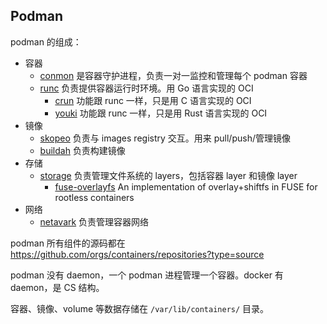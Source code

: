 ## Podman

podman 的组成：

- 容器
  - [conmon](https://github.com/containers/conmon) 是容器守护进程，负责一对一监控和管理每个 podman 容器
  - [runc](https://github.com/opencontainers/runc) 负责提供容器运行时环境。用 Go 语言实现的 OCI
    - [crun](https://github.com/containers/crun) 功能跟 runc 一样，只是用 C 语言实现的 OCI
    - [youki](https://github.com/containers/youki) 功能跟 runc 一样，只是用 Rust 语言实现的 OCI
- 镜像
  - [skopeo](https://github.com/containers/skopeo) 负责与 images registry 交互。用来 pull/push/管理镜像
  - [buildah](https://github.com/containers/buildah) 负责构建镜像
- 存储
  - [storage](https://github.com/containers/storage) 负责管理文件系统的 layers，包括容器 layer 和镜像 layer
    - [fuse-overlayfs](https://github.com/containers/fuse-overlayfs) An implementation of overlay+shiftfs in FUSE for rootless containers
- 网络
  - [netavark](https://github.com/containers/netavark) 负责管理容器网络

podman 所有组件的源码都在 https://github.com/orgs/containers/repositories?type=source

podman 没有 daemon，一个 podman 进程管理一个容器。docker 有 daemon，是 CS 结构。

容器、镜像、volume 等数据存储在 `/var/lib/containers/` 目录。
